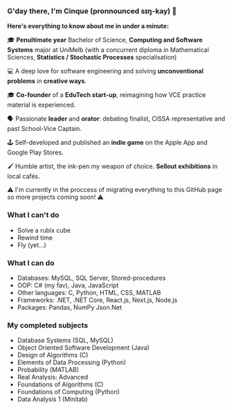 ### G'day there, I'm Cinque (pronnounced sɪŋ-kay) 👋

**Here's everything to know about me in under a minute:**

🎓 **Penultimate year** Bachelor of Science, **Computing and Software Systems** major at UniMelb (with a concurrent diploma in Mathematical Sciences, **Statistics / Stochastic Processes** specialisation)

💻 A deep love for software engineering and solving **unconventional problems** in **creative ways**.

🎓 **Co-founder** of a **EduTech start-up**, reimagining how VCE practice material is experienced. 

🗣 Passionate **leader** and **orator**: debating finalist, CISSA representative and past School-Vice Captain.

🕹️ Self-developed and published an **indie game** on the Apple App and Google Play Stores.

🖌️ Humble artist, the ink-pen my weapon of choice. **Sellout exhibitions** in local cafés. 

⚠️ I'm currently in the proccess of migrating everything to this GitHub page so more projects coming soon! ⚠️

### What I can't do

- Solve a rubix cube
- Rewind time
- Fly (yet...)

### What I can do

- Databases: MySQL, SQL Server, Stored-procedures
- OOP: C# (my fav), Java, JavaScript
- Other languages: C, Python, HTML, CSS, MATLAB
- Frameworks: .NET, .NET Core, React.js, Next.js, Node.js
- Packages: Pandas, NumPy Json.Net

### My completed subjects

- Database Systems (SQL, MySQL)
- Object Oriented Software Development (Java)
- Design of Algorithms (C)
- Elements of Data Processing (Python)
- Probability (MATLAB)
- Real Analysis: Advanced 
- Foundations of Algorithms (C)
- Foundations of Computing (Python)
- Data Analysis 1 (Minitab)


